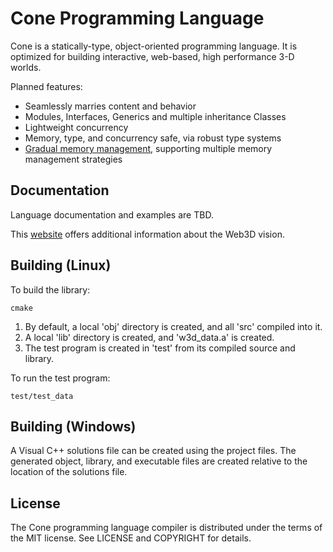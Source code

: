 # Cone Programming Language
Cone is a statically-type, object-oriented programming language. 
It is optimized for building interactive, web-based, high performance 3-D worlds.

Planned features:

- Seamlessly marries content and behavior
- Modules, Interfaces, Generics and multiple inheritance Classes
- Lightweight concurrency
- Memory, type, and concurrency safe, via robust type systems
- [Gradual memory management][gmm], supporting multiple memory management strategies

## Documentation

Language documentation and examples are TBD.

This [website][web3d] offers additional information about the Web3D vision.

## Building (Linux)

To build the library:

	cmake

1. By default, a local 'obj' directory is created, and all 'src' compiled into it.
2. A local 'lib' directory is created, and 'w3d_data.a' is created.
3. The test program is created in 'test' from its compiled source and library.

To run the test program:

	test/test_data

## Building (Windows)

A Visual C++ solutions file can be created using the project files. 
The generated object, library, and executable files are created relative to the location of the 
solutions file.

## License

The Cone programming language compiler is distributed under the terms of the MIT license. 
See LICENSE and COPYRIGHT for details.

[web3d]: http://web3d.jondgoodwin.com
[gmm]: http://jondgoodwin.com/pling/gmm.pdf
